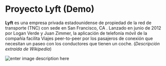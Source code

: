Proyecto Lyft (Demo)
===================
**Lyft** es una empresa privada estadounidense de propiedad de la red de transporte (TNC) con sede en San Francisco, CA . Lanzado en junio de 2012 por Logan Verde y Juan Zimmer, la aplicación de telefonía móvil de la compañía facilita Viajes peer-to-peer por los pasajeros de conexión que necesitan un paseo con los conductores que tienen un coche. (*Descripción extraída de Wikipedia*)

![enter image description here](http://i63.tinypic.com/2ektagz.jpg)